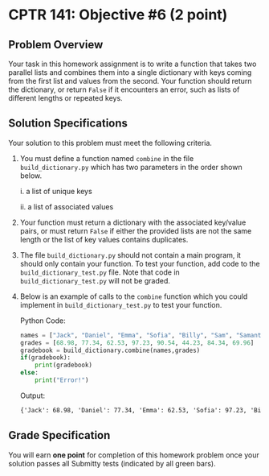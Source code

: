 # CPTR 141: Objective #6 (2 point)

## Problem Overview

Your task in this homework assignment is to write a function that takes two parallel lists and combines them into a single dictionary with keys coming from the first list and values from the second.  Your function should return the dictionary, or return `False` if it encounters an error, such as lists of different lengths or repeated keys.

## Solution Specifications

Your solution to this problem must meet the following criteria.

1. You must define a function named `combine` in the file `build_dictionary.py` which has two parameters in the order shown below.

    i. a list of unique keys

    ii. a list of associated values

2. Your function must return a dictionary with the associated key/value pairs, or must return `False` if either the provided lists are not the same length or the list of key values contains duplicates.

3. The file `build_dictionary.py` should not contain a main program, it should only contain your function. To test your function, add code to the `build_dictionary_test.py` file. Note that code in `build_dictionary_test.py` will not be graded.

5. Below is an example of calls to the `combine` function which you could implement in `build_dictionary_test.py` to test your function.

    Python Code:
    ```python
    names = ["Jack", "Daniel", "Emma", "Sofia", "Billy", "Sam", "Samantha", "Tim"]
    grades = [68.98, 77.34, 62.53, 97.23, 90.54, 44.23, 84.34, 69.96] 
    gradebook = build_dictionary.combine(names,grades)
    if(gradebook):
        print(gradebook)
    else:
        print("Error!")
    ```

    Output:
    ```html
    {'Jack': 68.98, 'Daniel': 77.34, 'Emma': 62.53, 'Sofia': 97.23, 'Billy': 90.54, 'Sam': 44.23, 'Samantha': 84.34, 'Tim': 69.96}
    ```

## Grade Specification

You will earn **one point** for completion of this homework problem once your solution passes all Submitty tests (indicated by all green bars).
